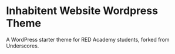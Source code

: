 # Inhabitent Website Wordpress Theme

A WordPress starter theme for RED Academy students, forked from Underscores.

